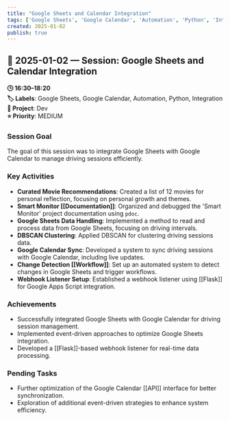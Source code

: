 ```yaml
---
title: "Google Sheets and Calendar Integration"
tags: ['Google Sheets', 'Google Calendar', 'Automation', 'Python', 'Integration']
created: 2025-01-02
publish: true
---
```


## 📅 2025-01-02 — Session: Google Sheets and Calendar Integration

**🕒 16:30–18:20**  
**🏷️ Labels**: Google Sheets, Google Calendar, Automation, Python, Integration  
**📂 Project**: Dev  
**⭐ Priority**: MEDIUM  


### Session Goal
The goal of this session was to integrate Google Sheets with Google Calendar to manage driving sessions efficiently.

### Key Activities
- **Curated Movie Recommendations**: Created a list of 12 movies for personal reflection, focusing on personal growth and themes.
- **Smart Monitor [[Documentation]]**: Organized and debugged the 'Smart Monitor' project documentation using `pdoc`.
- **Google Sheets Data Handling**: Implemented a method to read and process data from Google Sheets, focusing on driving intervals.
- **DBSCAN Clustering**: Applied DBSCAN for clustering driving sessions data.
- **Google Calendar Sync**: Developed a system to sync driving sessions with Google Calendar, including live updates.
- **Change Detection [[Workflow]]**: Set up an automated system to detect changes in Google Sheets and trigger workflows.
- **Webhook Listener Setup**: Established a webhook listener using [[Flask]] for Google Apps Script integration.

### Achievements
- Successfully integrated Google Sheets with Google Calendar for driving session management.
- Implemented event-driven approaches to optimize Google Sheets integration.
- Developed a [[Flask]]-based webhook listener for real-time data processing.

### Pending Tasks
- Further optimization of the Google Calendar [[API]] interface for better synchronization.
- Exploration of additional event-driven strategies to enhance system efficiency.
